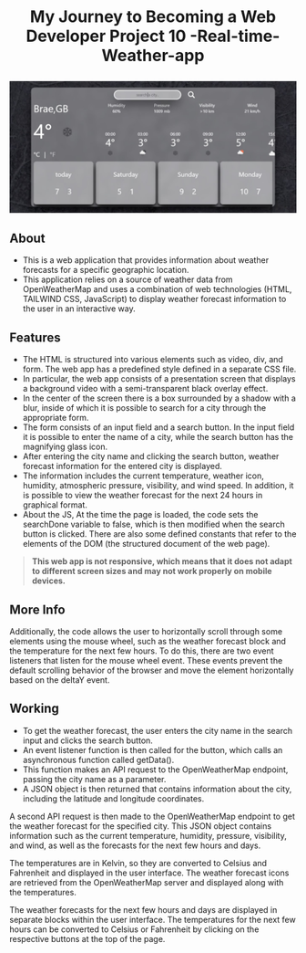
# <p align="center">My Journey to Becoming a Web Developer Project 10 -Real-time-Weather-app</p>


![Image](https://github.com/Halid04/Real-time-Weather-app/blob/main/secondePage.jpg)
        
## About   
+ This is a web application that provides information about weather forecasts for a specific geographic location. 
+  This application relies on a source of weather data from OpenWeatherMap and uses a combination of web technologies (HTML, TAILWIND CSS, JavaScript) to display weather forecast information to the user in an interactive way.

## Features
+ The HTML is structured into various elements such as video, div, and form. The web app has a predefined style defined in a separate CSS file.
+ In particular, the web app consists of a presentation screen that displays a background video with a semi-transparent black overlay effect. 
+ In the center of the screen there is a box surrounded by a shadow with a blur, inside of which it is possible to search for a city through the appropriate form.
+ The form consists of an input field and a search button. In the input field it is possible to enter the name of a city, while the search button has the magnifying glass icon.
+ After entering the city name and clicking the search button, weather forecast information for the entered city is displayed. 
+ The information includes the current temperature, weather icon, humidity, atmospheric pressure, visibility, and wind speed. In addition, it is possible to view the weather forecast for the next 24 hours in graphical format.
+ About the JS, At the time the page is loaded, the code sets the searchDone variable to false, which is then modified when the search button is clicked. There are also some defined constants that refer to the elements of the DOM (the structured document of the web page).


>**This web app is not responsive, which means that it does not adapt to different screen sizes and may not work properly on mobile devices.**


## More Info

Additionally, the code allows the user to horizontally scroll through some elements using the mouse wheel, such as the weather forecast block and the temperature for the next few hours. To do this, there are two event listeners that listen for the mouse wheel event. These events prevent the default scrolling behavior of the browser and move the element horizontally based on the deltaY event.

## Working
+ To get the weather forecast, the user enters the city name in the search input and clicks the search button. 
+ An event listener function is then called for the button, which calls an asynchronous function called getData(). 
+ This function makes an API request to the OpenWeatherMap endpoint, passing the city name as a parameter. 
+ A JSON object is then returned that contains information about the city, including the latitude and longitude coordinates.

A second API request is then made to the OpenWeatherMap endpoint to get the weather forecast for the specified city. This JSON object contains information such as the current temperature, humidity, pressure, visibility, and wind, as well as the forecasts for the next few hours and days.

The temperatures are in Kelvin, so they are converted to Celsius and Fahrenheit and displayed in the user interface. The weather forecast icons are retrieved from the OpenWeatherMap server and displayed along with the temperatures.

The weather forecasts for the next few hours and days are displayed in separate blocks within the user interface. The temperatures for the next few hours can be converted to Celsius or Fahrenheit by clicking on the respective buttons at the top of the page.
    
